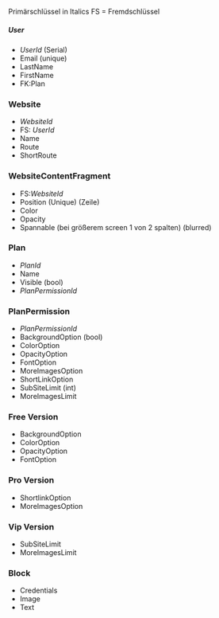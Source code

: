 
Primärschlüssel in Italics
FS = Fremdschlüssel

##### User
- *UserId* (Serial)
- Email (unique)
- LastName 
- FirstName 
- FK:Plan

### Website
- *WebsiteId*
- FS: *UserId*
- Name
- Route
- ShortRoute

### WebsiteContentFragment
- FS:*WebsiteId*
- Position (Unique) (Zeile)
- Color
- Opacity
- Spannable (bei größerem screen 1 von 2 spalten)
(blurred)

### Plan
- *PlanId*
- Name
- Visible (bool)
- *PlanPermissionId*

### PlanPermission
- *PlanPermissionId*
- BackgroundOption (bool)
- ColorOption
- OpacityOption
- FontOption
- MoreImagesOption
- ShortLinkOption
- SubSiteLimit (int)
- MoreImagesLimit

### Free Version
- BackgroundOption
- ColorOption
- OpacityOption
- FontOption

### Pro Version
- ShortlinkOption
- MoreImagesOption

### Vip Version
- SubSiteLimit
- MoreImagesLimit

### Block
- Credentials
- Image
- Text
